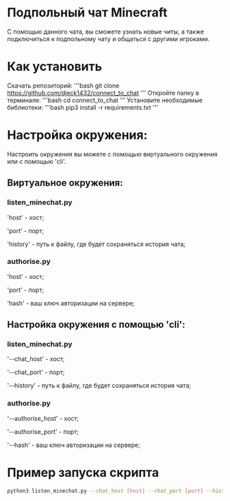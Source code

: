 # Подпольный чат Minecraft

С помощью данного чата, вы сможете узнать новые читы, а также подключиться к подпольному чату и общаться с другими игроками.

# Как установить

Скачать репозиторий:
'''bash
git clone https://github.com/djeck1432/connect_to_chat
'''
Откройте папку в терминале:
'''bash
cd connect_to_chat
'''
Установите необходимые библиотеки:
'''bash
pip3 install -r requirements.txt
'''

# Настройка окружения:
Настроить окружения вы можете с помощью виртуального окружения или с помощью 'cli'.

## Виртуальное окружения:

### listen_minechat.py

'host' - хост;

'port' - порт;

'history' - путь к файлу, где будет сохраняться история чата;

### authorise.py

'host' - хост;

'port' - порт;

'hash' - ваш ключ авторизации на сервере;

## Настройка окружения с помощью 'cli':

### listen_minechat.py

'--chat_host' - хост;

'--chat_port' - порт;

'--history' - путь к файлу, где будет сохраняться история чата;

### authorise.py

'--authorise_host' - хост;

'--authorise_port' - порт;

'--hash' - ваш ключ авторизации на сервере;

# Пример запуска скрипта
```bash
python3 listen_minechat.py --chat_host [host] --chat_port [port] --history [path to file]
```
 




